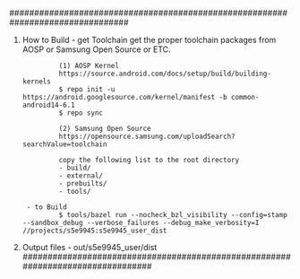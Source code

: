 ################################################################################
1. How to Build
        - get Toolchain
                get the proper toolchain packages from AOSP or Samsung Open Source or ETC.
                
                (1) AOSP Kernel
                https://source.android.com/docs/setup/build/building-kernels
                $ repo init -u https://android.googlesource.com/kernel/manifest -b common-android14-6.1
                $ repo sync
                
                (2) Samsung Open Source
                https://opensource.samsung.com/uploadSearch?searchValue=toolchain
                
                copy the following list to the root directory
                - build/
                - external/
                - prebuilts/
                - tools/

        - to Build
                $ tools/bazel run --nocheck_bzl_visibility --config=stamp --sandbox_debug --verbose_failures --debug_make_verbosity=I //projects/s5e9945:s5e9945_user_dist

2. Output files
        - out/s5e9945_user/dist
################################################################################
